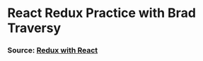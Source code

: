 # React Redux Practice with Brad Traversy

### Source: [Redux with React](https://youtu.be/93p3LxR9xfM)